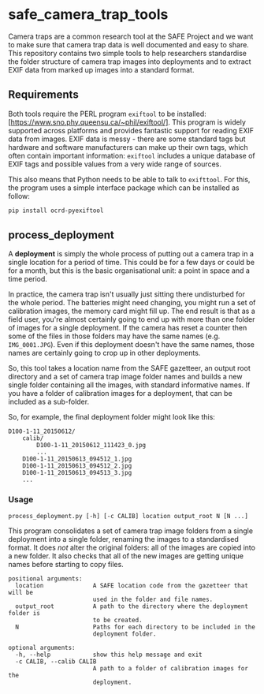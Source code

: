 # safe_camera_trap_tools

Camera traps are a common research tool at the SAFE Project and we want to make sure that camera trap
data is well documented and easy to share. This repository contains two simple tools to help researchers
standardise the folder structure of camera trap images into deployments and to extract EXIF data from 
marked up images into a standard format.

## Requirements
Both tools require the PERL program `exiftool` to be installed: [https://www.sno.phy.queensu.ca/~phil/exiftool/].
This program is widely supported across platforms and provides fantastic support for reading EXIF data from images. 
EXIF data is messy - there are some standard tags but hardware and software manufacturers can make up their own tags,
which often contain important information: `exiftool` includes a unique database of EXIF tags and 
possible values from a very wide range of sources.

This also means that Python needs to be able to talk to `exifttool`. For this, the program uses a simple interface 
package which can be installed as follow:

```bash
pip install ocrd-pyexiftool
```

## process_deployment

A **deployment** is simply the whole process of putting out a camera trap in a single location for a period 
of time. This could be for a few days or could be for a month, but this is the basic organisational unit: 
a point in space and a time period.

In practice, the camera trap isn't usually just sitting there undisturbed for the whole period. The batteries
might need changing, you might run a set of calibration images, the memory card might fill up. The end result 
is that as a field user, you're almost certainly going to end up with more than one folder of images for a 
single deployment. If the camera has reset a counter then some of the files in those folders may have the same
names (e.g. `IMG_0001.JPG`). Even if this deployment doesn't have the same names, those names are 
certainly going to crop up in other deployments.

So, this tool takes a location name from the SAFE gazetteer, an output root directory and a set of camera trap
image folder names and builds a new single folder containing all the images, with standard informative names. If
you have a folder of calibration images for a deployment, that can be included as a sub-folder.

So, for example, the final deployment folder might look like this:

```
D100-1-11_20150612/
    calib/
        D100-1-11_20150612_111423_0.jpg
        ...
    D100-1-11_20150613_094512_1.jpg    
    D100-1-11_20150613_094512_2.jpg    
    D100-1-11_20150613_094513_3.jpg    
    ...
```

### Usage

```process_deployment.py [-h] [-c CALIB] location output_root N [N ...]```

This program consolidates a set of camera trap image folders from a single
deployment into a single folder, renaming the images to a standardised format.
It does _not_ alter the original folders: all of the images are copied into a
new folder. It also checks that all of the new images are getting unique names
before starting to copy files.

```
positional arguments:
  location              A SAFE location code from the gazetteer that will be
                        used in the folder and file names.
  output_root           A path to the directory where the deployment folder is
                        to be created.
  N                     Paths for each directory to be included in the
                        deployment folder.

optional arguments:
  -h, --help            show this help message and exit
  -c CALIB, --calib CALIB
                        A path to a folder of calibration images for the
                        deployment.
```

